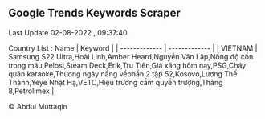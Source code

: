 

## Google Trends Keywords Scraper 
 
Last Update 02-08-2022 , 09:37:40

Country List :
 Name  | Keyword |
| ------------- | ------------- |
| VIETNAM | Samsung S22 Ultra,Hoài Linh,Amber Heard,Nguyễn Văn Lập,Nồng độ cồn trong máu,Pelosi,Steam Deck,Erik,Tru Tiên,Giá xăng hôm nay,PSG,Cháy quán karaoke,Thương ngày nắng vềphần 2 tập 52,Kosovo,Lương Thế Thành,Yeye Nhật Hạ,VETC,Hiệu trưởng cầm quyền trượng,Tháng 8,Petrolimex |



© Abdul Muttaqin 
